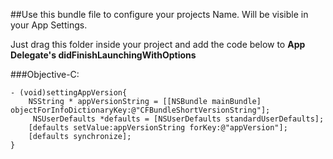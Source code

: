 ##Use this bundle file to configure your projects Name. Will be visible in your App Settings. 


Just drag this folder inside your project and add the code below to **App Delegate's didFinishLaunchingWithOptions**

###Objective-C:


    - (void)settingAppVersion{
        NSString * appVersionString = [[NSBundle mainBundle] objectForInfoDictionaryKey:@"CFBundleShortVersionString"];
         NSUserDefaults *defaults = [NSUserDefaults standardUserDefaults];
        [defaults setValue:appVersionString forKey:@"appVersion"];
        [defaults synchronize];
    }
